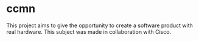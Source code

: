 # ccmn
This project aims to give the opportunity to create a software product with real hardware. This subject was made in collaboration with Cisco.
